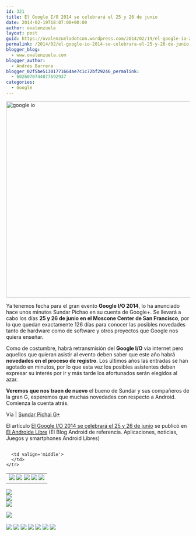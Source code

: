 ```yaml
---
id: 321
title: El Google I/O 2014 se celebrará el 25 y 26 de junio
date: 2014-02-19T18:07:00+00:00
author: ovalenzuela
layout: post
guid: https://ovalenzueladotcom.wordpress.com/2014/02/19/el-google-io-2014-se-celebrara-el-25-y-26-de-junio
permalink: /2014/02/el-google-io-2014-se-celebrara-el-25-y-26-de-junio.html
blogger_blog:
  - www.ovalenzuela.com
blogger_author:
  - Andrés Barrera
blogger_02f5be51301771664ae7c1c72bf29246_permalink:
  - 6026070744877692937
categories:
  - Google
---
```

[<img class="aligncenter size-full wp-image-127807" alt="google io" src="http://www.elandroidelibre.com/wp-content/uploads/2014/02/google-io.png" width="965" height="537" />](http://www.elandroidelibre.com/wp-content/uploads/2014/02/google-io.png)

Ya tenemos fecha para el gran evento **Google I/O 2014**, lo ha anunciado hace unos minutos Sundar Pichao en su cuenta de Google+. Se llevará a cabo los días **25 y 26 de junio en el Moscone Center de San Francisco**, por lo que quedan exactamente 126 días para conocer las posibles novedades tanto de hardware como de software y otros proyectos que Google nos quiera enseñar.

Como de costumbre, habrá retransmisión del **Google I/O** vía internet pero aquellos que quieran asistir al evento deben saber que este año habrá **novedades en el proceso de registro**. Los últimos años las entradas se han agotado en minutos, por lo que esta vez los posibles asistentes deben expresar su interés por ir y más tarde los afortunados serán elegidos al azar.

**Veremos que nos traen de nuevo** el bueno de Sundar y sus compañeros de la gran G, esperemos que muchas novedades con respecto a Android. Comienza la cuenta atrás.

Vía | <a title="https://plus.google.com/app/basic/+SundarPichai/posts?cbp=1btq4w2t0glhg&partnerid=gpmobile:android&sview=1&cid=5&soc-app=115&soc-platform=1&spath=/app/basic/stream/z13aj51b0rqwfz2rm04cfxlqgmmmjjijy2o&sparm=cbp%3Dta9wwnstczyk%26partnerid%3Dgpmobile:android%26sview%3D2%26cid%3D5%26soc-app%3D115%26soc-platform%3D1%26spath%3D/app/basic/stream%26sparm%3Dsource%253Dapppromo%2526gpsrc%253Dgpmobile:android%2526partnerid%253Dgpmobile:android" href="https://plus.google.com/app/basic/+SundarPichai/posts?cbp=1btq4w2t0glhg&partnerid=gpmobile:android&sview=1&cid=5&soc-app=115&soc-platform=1&spath=/app/basic/stream/z13aj51b0rqwfz2rm04cfxlqgmmmjjijy2o&sparm=cbp%3Dta9wwnstczyk%26partnerid%3Dgpmobile:android%26sview%3D2%26cid%3D5%26soc-app%3D115%26soc-platform%3D1%26spath%3D/app/basic/stream%26sparm%3Dsource%253Dapppromo%2526gpsrc%253Dgpmobile:android%2526partnerid%253Dgpmobile:android" target="_blank">Sundar Pichai G+</a>

El artículo [El Google I/O 2014 se celebrará el 25 y 26 de junio](http://www.elandroidelibre.com/2014/02/el-google-io-2014-se-celebrara-el-25-y-26-de-junio.html) se publicó en [El Androide Libre](http://www.elandroidelibre.com) (El Blog Android de referencia. Aplicaciones, noticias, Juegos y smartphones Android Libres)


<img width="1" height="1" src="http://rss.feedsportal.com/c/34005/f/617036/s/374cf988/sc/15/mf.gif" border="0" /> 

<div>
  <table border='0'>
    <tr>
      <td valign='middle'>
        <a href="http://share.feedsportal.com/share/twitter/?u=http%3A%2F%2Fwww.elandroidelibre.com%2F2014%2F02%2Fel-google-io-2014-se-celebrara-el-25-y-26-de-junio.html&t=El+Google+I%2FO+2014+se+celebrar%C3%A1+el+25+y+26+de+junio" target="_blank"><img src="http://res3.feedsportal.com/social/twitter.png" border="0" /></a> <a href="http://share.feedsportal.com/share/facebook/?u=http%3A%2F%2Fwww.elandroidelibre.com%2F2014%2F02%2Fel-google-io-2014-se-celebrara-el-25-y-26-de-junio.html&t=El+Google+I%2FO+2014+se+celebrar%C3%A1+el+25+y+26+de+junio" target="_blank"><img src="http://res3.feedsportal.com/social/facebook.png" border="0" /></a> <a href="http://share.feedsportal.com/share/linkedin/?u=http%3A%2F%2Fwww.elandroidelibre.com%2F2014%2F02%2Fel-google-io-2014-se-celebrara-el-25-y-26-de-junio.html&t=El+Google+I%2FO+2014+se+celebrar%C3%A1+el+25+y+26+de+junio" target="_blank"><img src="http://res3.feedsportal.com/social/linkedin.png" border="0" /></a> <a href="http://share.feedsportal.com/share/gplus/?u=http%3A%2F%2Fwww.elandroidelibre.com%2F2014%2F02%2Fel-google-io-2014-se-celebrara-el-25-y-26-de-junio.html&t=El+Google+I%2FO+2014+se+celebrar%C3%A1+el+25+y+26+de+junio" target="_blank"><img src="http://res3.feedsportal.com/social/googleplus.png" border="0" /></a> <a href="http://share.feedsportal.com/share/email/?u=http%3A%2F%2Fwww.elandroidelibre.com%2F2014%2F02%2Fel-google-io-2014-se-celebrara-el-25-y-26-de-junio.html&t=El+Google+I%2FO+2014+se+celebrar%C3%A1+el+25+y+26+de+junio" target="_blank"><img src="http://res3.feedsportal.com/social/email.png" border="0" /></a>
      </td>
      
      <td valign='middle'>
      </td>
    </tr>
  </table>
</div>

[<img src="http://da.feedsportal.com/r/186530843949/u/49/f/617036/c/34005/s/374cf988/sc/15/rc/1/rc.img" border="0" />](http://da.feedsportal.com/r/186530843949/u/49/f/617036/c/34005/s/374cf988/sc/15/rc/1/rc.htm)  
[<img src="http://da.feedsportal.com/r/186530843949/u/49/f/617036/c/34005/s/374cf988/sc/15/rc/2/rc.img" border="0" />](http://da.feedsportal.com/r/186530843949/u/49/f/617036/c/34005/s/374cf988/sc/15/rc/2/rc.htm)  
[<img src="http://da.feedsportal.com/r/186530843949/u/49/f/617036/c/34005/s/374cf988/sc/15/rc/3/rc.img" border="0" />](http://da.feedsportal.com/r/186530843949/u/49/f/617036/c/34005/s/374cf988/sc/15/rc/3/rc.htm)

[<img src="http://da.feedsportal.com/r/186530843949/u/49/f/617036/c/34005/s/374cf988/a2.img" border="0" />](http://da.feedsportal.com/r/186530843949/u/49/f/617036/c/34005/s/374cf988/a2.htm)
<img width="1" height="1" src="http://pi.feedsportal.com/r/186530843949/u/49/f/617036/c/34005/s/374cf988/a2t.img" border="0" /> 

<div>
  <a href="http://feeds.feedburner.com/~ff/elandroidelibre?a=3eVGEZI1rWg:Tw_UxQAmD_Q:ecdYMiMMAMM"><img src="http://feeds.feedburner.com/~ff/elandroidelibre?d=ecdYMiMMAMM" border="0" /></a> <a href="http://feeds.feedburner.com/~ff/elandroidelibre?a=3eVGEZI1rWg:Tw_UxQAmD_Q:V_sGLiPBpWU"><img src="http://feeds.feedburner.com/~ff/elandroidelibre?i=3eVGEZI1rWg:Tw_UxQAmD_Q:V_sGLiPBpWU" border="0" /></a> <a href="http://feeds.feedburner.com/~ff/elandroidelibre?a=3eVGEZI1rWg:Tw_UxQAmD_Q:7Q72WNTAKBA"><img src="http://feeds.feedburner.com/~ff/elandroidelibre?d=7Q72WNTAKBA" border="0" /></a> <a href="http://feeds.feedburner.com/~ff/elandroidelibre?a=3eVGEZI1rWg:Tw_UxQAmD_Q:dnMXMwOfBR0"><img src="http://feeds.feedburner.com/~ff/elandroidelibre?d=dnMXMwOfBR0" border="0" /></a> <a href="http://feeds.feedburner.com/~ff/elandroidelibre?a=3eVGEZI1rWg:Tw_UxQAmD_Q:yIl2AUoC8zA"><img src="http://feeds.feedburner.com/~ff/elandroidelibre?d=yIl2AUoC8zA" border="0" /></a> <a href="http://feeds.feedburner.com/~ff/elandroidelibre?a=3eVGEZI1rWg:Tw_UxQAmD_Q:qj6IDK7rITs"><img src="http://feeds.feedburner.com/~ff/elandroidelibre?d=qj6IDK7rITs" border="0" /></a> <a href="http://feeds.feedburner.com/~ff/elandroidelibre?a=3eVGEZI1rWg:Tw_UxQAmD_Q:I9og5sOYxJI"><img src="http://feeds.feedburner.com/~ff/elandroidelibre?d=I9og5sOYxJI" border="0" /></a>
</div>

<img src="http://feeds.feedburner.com/~r/elandroidelibre/~4/3eVGEZI1rWg" height="1" width="1" />